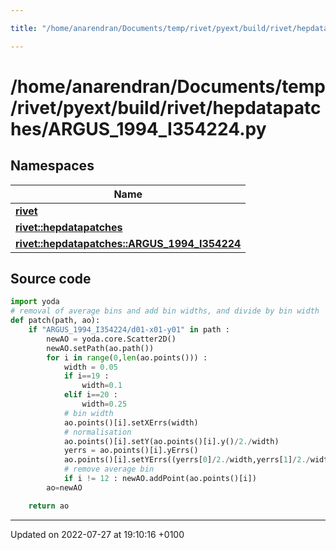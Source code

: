 ```yaml
---

title: "/home/anarendran/Documents/temp/rivet/pyext/build/rivet/hepdatapatches/ARGUS_1994_I354224.py"

---
```


# /home/anarendran/Documents/temp/rivet/pyext/build/rivet/hepdatapatches/ARGUS_1994_I354224.py



## Namespaces

| Name           |
| -------------- |
| **[rivet](http://example.org/namespaces/namespacerivet/)**  |
| **[rivet::hepdatapatches](http://example.org/namespaces/namespacerivet_1_1hepdatapatches/)**  |
| **[rivet::hepdatapatches::ARGUS_1994_I354224](http://example.org/namespaces/namespacerivet_1_1hepdatapatches_1_1argus__1994__i354224/)**  |




## Source code

```python
import yoda
# removal of average bins and add bin widths, and divide by bin width
def patch(path, ao):
    if "ARGUS_1994_I354224/d01-x01-y01" in path :
        newAO = yoda.core.Scatter2D()
        newAO.setPath(ao.path())
        for i in range(0,len(ao.points())) :
            width = 0.05
            if i==19 :
                width=0.1
            elif i==20 :
                width=0.25
            # bin width
            ao.points()[i].setXErrs(width)
            # normalisation
            ao.points()[i].setY(ao.points()[i].y()/2./width)
            yerrs = ao.points()[i].yErrs()
            ao.points()[i].setYErrs((yerrs[0]/2./width,yerrs[1]/2./width))
            # remove average bin
            if i != 12 : newAO.addPoint(ao.points()[i])
        ao=newAO

    return ao
```


-------------------------------

Updated on 2022-07-27 at 19:10:16 +0100
